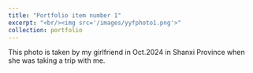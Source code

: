 ```yaml
---
title: "Portfolio item number 1"
excerpt: "<br/><img src='/images/yyfphoto1.png'>"
collection: portfolio
---
```


This photo is taken by my girlfriend in Oct.2024 in Shanxi Province when she was taking a trip with me.

